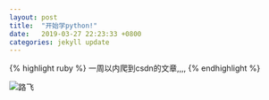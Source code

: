 ```yaml
---
layout: post
title:  "开始学python!"
date:   2019-03-27 22:23:33 +0800
categories: jekyll update
---
```


{% highlight ruby %}
一周以内爬到csdn的文章,,,,
{% endhighlight %}


![路飞]("lufeiwatch.jpeg")
